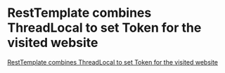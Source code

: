 # RestTemplate combines ThreadLocal to set Token for the visited website
[RestTemplate combines ThreadLocal to set Token for the visited website](https://aiwithcloud.com/2022/09/19/resttemplate_combines_threadlocal_to_set_token_for_the_visited_website/)